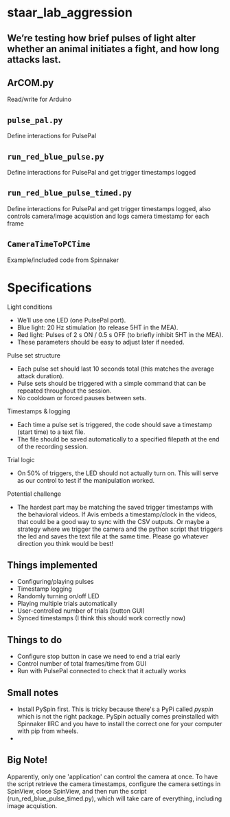 
# staar_lab_aggression

## We’re testing how brief pulses of light alter whether an animal initiates a fight, and how long attacks last.

## ArCOM.py

Read/write for Arduino

## `pulse_pal.py`

Define interactions for PulsePal

## `run_red_blue_pulse.py`

Define interactions for PulsePal and get trigger timestamps logged

## `run_red_blue_pulse_timed.py`

Define interactions for PulsePal and get trigger timestamps logged, also controls camera/image acquistion
and logs camera timestamp for each frame

## `CameraTimeToPCTime`

Example/included code from Spinnaker

# Specifications

Light conditions
- We’ll use one LED (one PulsePal port).
- Blue light: 20 Hz stimulation (to release 5HT in the MEA).
- Red light: Pulses of 2 s ON / 0.5 s OFF (to briefly inhibit 5HT in the MEA).
- These parameters should be easy to adjust later if needed.

Pulse set structure
- Each pulse set should last 10 seconds total (this matches the average attack duration).
- Pulse sets should be triggered with a simple command that can be repeated throughout the session.
- No cooldown or forced pauses between sets.

Timestamps & logging
- Each time a pulse set is triggered, the code should save a timestamp (start time) to a text file.
- The file should be saved automatically to a specified filepath at the end of the recording session.

Trial logic
- On 50% of triggers, the LED should not actually turn on. This will serve as our control to test if the manipulation worked.

Potential challenge
- The hardest part may be matching the saved trigger timestamps with the behavioral videos. If Avis embeds a timestamp/clock in the videos, that could be a good way to sync with the CSV outputs. Or maybe a strategy where we trigger the camera and the python script that triggers the led and saves the text file at the same time. Please go whatever direction you think would be best!

## Things implemented
- Configuring/playing pulses
- Timestamp logging
- Randomly turning on/off LED
- Playing multiple trials automatically
- User-controlled number of trials (button GUI)
- Synced timestamps (I think this should work correctly now)

## Things to do
- Configure stop button in case we need to end a trial early
- Control number of total frames/time from GUI
- Run with PulsePal connected to check that it actually works

## Small notes
- Install PySpin first. This is tricky because there's a PyPi called *pyspin* which is not the right package. PySpin actually comes preinstalled with Spinnaker IIRC and you have to install the correct one for your computer with pip from wheels.
- 

## Big Note!

Apparently, only one 'application' can control the camera at once. To have the script retrieve the camera 
timestamps, configure the camera settings in SpinView, close SpinView, and then run the script (run_red_blue_pulse_timed.py), which will take care of everything, including image acquistion.


